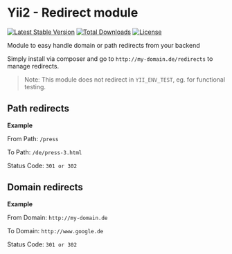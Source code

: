 Yii2 - Redirect module
======================

[![Latest Stable Version](https://poser.pugx.org/dmstr/yii2-redirect-module/v/stable.svg)](https://packagist.org/packages/dmstr/yii2-redirect-module) 
[![Total Downloads](https://poser.pugx.org/dmstr/yii2-redirect-module/downloads.svg)](https://packagist.org/packages/dmstr/yii2-redirect-module)
[![License](https://poser.pugx.org/dmstr/yii2-redirect-module/license.svg)](https://packagist.org/packages/dmstr/yii2-redirect-module)

Module to easy handle domain or path redirects from your backend

Simply install via composer and go to `http://my-domain.de/redirects` to manage redirects.

> Note: This module does not redirect in `YII_ENV_TEST`, eg. for functional testing. 

## Path redirects

**Example**

From Path: `/press`

To Path: `/de/press-3.html`

Status Code: `301 or 302`


## Domain redirects

**Example**

From Domain: `http://my-domain.de`

To Domain: `http://www.google.de`

Status Code: `301 or 302`